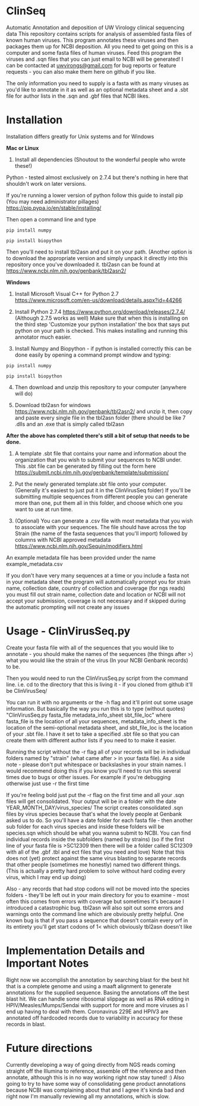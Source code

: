 # ClinSeq
Automatic Annotation and deposition of UW Virology clinical sequencing data
This repository contains scripts for analysis of assembled fasta files of known human viruses. This program annotates these viruses and then packages them up for NCBI deposition. All you need to get going on this is a computer and some fasta files of human viruses. Feed this program the viruses and .sqn files that you can just email to NCBI will be generated!
I can be contacted at uwvirongs@gmail.com for bug reports or feature requests - you can also make them here on github if you like.

The only information you need to supply is a fasta with as many viruses as you'd like to annotate in it as well as an optional metadata sheet and a .sbt file for author lists in the .sqn and .gbf files that NCBI likes. 

# Installation
Installation differs greatly for Unix systems and for Windows

**Mac or Linux**

1. Install all dependencies (Shoutout to the wonderful people who wrote these!)

Python - tested almost exclusively on 2.7.4 but there's nothing in here that shouldn't work on later versions.

If you're running a lower version of python follow this guide to install pip (You may need administrator pillages)
https://pip.pypa.io/en/stable/installing/

Then open a command line and type

`pip install numpy`

`pip install biopython`

Then you'll need to install tbl2asn and put it on your path. (Another option is to download the appropriate version and simply unpack it directly into this repository once you've downloaded it. 
tbl2asn can be found at https://www.ncbi.nlm.nih.gov/genbank/tbl2asn2/

**Windows**

1. Install Microsoft Visual C++ for Python 2.7 https://www.microsoft.com/en-us/download/details.aspx?id=44266
2. Install Python 2.7.4 https://www.python.org/download/releases/2.7.4/ (Although 2.7.5 works as well)
  Make sure that when this is installing on the third step 'Customize your python installation' the box that says put python on your path is checked. This makes installing and running this annotator much easier. 

3. Install Numpy and Biopython - if python is installed correctly this can be done easily by opening a command prompt window and typing:

`pip install numpy`

`pip install biopython`

4. Then download and unzip this repository to your computer (anywhere will do)

5. Download tbl2asn for windows https://www.ncbi.nlm.nih.gov/genbank/tbl2asn2/  and unzip it, then copy and paste every single file in the tbl2asn folder (there should be like 7 .dlls and an .exe that is simply called tbl2asn 

**After the above has completed there's still a bit of setup that needs to be done.** 

1. A template .sbt file that contains your name and information about the organization that you wish to submit your sequences to NCBI under. This .sbt file can be generated by filling out the form here https://submit.ncbi.nlm.nih.gov/genbank/template/submission/

2. Put the newly generated template.sbt file onto your computer. (Generally it's easiest to just put it in the ClinVirusSeq folder) If you'll be submitting multiple sequences from different people you can generate more than one, put them all in this folder, and choose which one you want to use at run time. 

3. (Optional)
You can generate a .csv file with most metadata that you wish to associate with your sequences. The file should have across the top Strain (the name of the fasta sequences that you'll import) followed by columns with NCBI approved metadata https://www.ncbi.nlm.nih.gov/Sequin/modifiers.html

An example metadata file has been provided under the name example_metadata.csv 

If you don't have very many sequences at a time or you include a fasta not in your metadata sheet the program will automatically prompt you for strain name, collection date, country of collection and coverage (for ngs reads) you must fill out strain name, collection date and location or NCBI will not accept your submission, coverage is not necessary and if skipped during the automatic prompting will not create any issues 
# Usage - ClinVirusSeq.py
Create your fasta file with all of the sequences that you would like to annotate - you should make the names of the sequences (the things after >) what you would like the strain of the virus (In your NCBI Genbank records) to be. 

Then you would need to run the ClinVirusSeq.py script from the command line. i.e. cd to the directory that this is living it - if you cloned from github it'll be ClinVirusSeq/ 

You can run it with no arguments or the -h flag and it'll print out some usage information. But basically the way you run this is to type (without quotes) "ClinVirusSeq.py fasta_file metadata_info_sheet sbt_file_loc" where fasta_file is the location of all your sequences, metadata_info_sheet is the location of the semi-optional metadata sheet, and sbt_file_loc is the location of your .sbt file. I have it set to take a specified .sbt file so that you can create them with different author lists if you need to to make it easier.

Running the script without the -r flag all of your records will be in individual folders named by "strain" (what came after > in your fasta file). As a side note - please don't put whitespace or backslashes in your strain names. I would recommend doing this if you know you'll need to run this several times due to bugs or other issues. For example if you're debugging otherwise just use -r the first time

If you're feeling bold just put the -r flag on the first time and all your .sqn files will get consolidated. Your output will be in a folder with the date YEAR_MONTH_DAY/virus_species/ The script creates consolidated .sqn files by virus species because that's what the lovely people at Genbank asked us to do. So you'll have a date folder for each fasta file - then another sub folder for each virus species and inside these folders will be species.sqn which should be what you wanna submit to NCBI. You can find individual records inside the subfolders (named by strains)  (so if the first line of your fasta file is >SC12309 then there will be a folder called SC12309 with all of the .gbf .tbl and ect files that you need and love) Note that this does not (yet) protect against the same virus blasting to separate records that other people (sometimes me honestly) named two different things. (This is actually a pretty hard problem to solve without hard coding every virus, which I may end up doing)

Also - any records that had stop codons will not be moved into the species folders - they'll be left out in your main directory for you to examine - most often this comes from errors with coverage but sometimes it's because I introduced a catastrophic bug.
tbl2asn will also spit out some errors and warnings onto the command line which are obviously pretty helpful. One known bug is that if you pass a sequence that doesn't contain every orf in its entirety you'll get start codons of 1< which obviously tbl2asn doesn't like

# Implementation Details and Important Notes

Right now we accomplish the annotation by searching blast for the best hit that is a complete genome and using a maaft alignment to generate annotations for the supplied sequence. Basing the annotations off the best blast hit. We can handle some ribosomal slippage as well as RNA editing in HPIV/Measles/Mumps/Sendai with support for more and more viruses as I end up having to deal with them. Coronavirus 229E and HPIV3 are annotated off hardcoded records due to variability in accuracy for these records in blast.


# Future directions
Currently developing a way of going directly from NGS reads coming straight off the Illumina to reference, assemble off the reference and then annotate, although this is in no way working right now stay tuned! :) Also going to try to have some way of consolidating gene product annotations because NCBI was complaining about that and I agree it's kinda bad and right now I'm manually reviewing all my annotations, which is slow.
